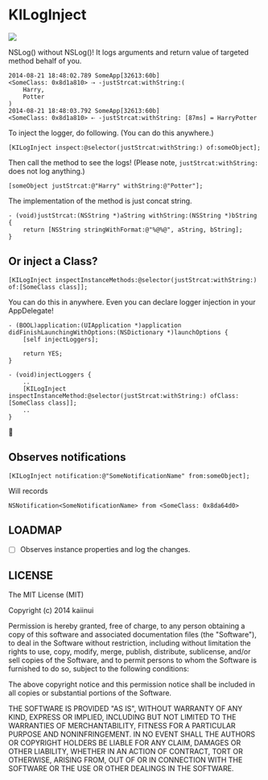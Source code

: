 KILogInject
===========

![](http://img.shields.io/cocoapods/v/KILogInject.svg?style=flat)

NSLog() without NSLog()! It logs arguments and return value of targeted method behalf of you.

```
2014-08-21 18:48:02.789 SomeApp[32613:60b] 
<SomeClass: 0x8d1a810> ⇢ -justStrcat:withString:(
    Harry,
    Potter
)
2014-08-21 18:48:03.792 SomeApp[32613:60b] 
<SomeClass: 0x8d1a810> ⇠ -justStrcat:withString: [87ms] = HarryPotter
```

To inject the logger, do following. (You can do this anywhere.)

```objc
[KILogInject inspect:@selector(justStrcat:withString:) of:someObject];
```

Then call the method to see the logs! (Please note, `justStrcat:withString:` does not log anything.)

```objc
[someObject justStrcat:@"Harry" withString:@"Potter"];
```

The implementation of the method is just concat string.

```objc
- (void)justStrcat:(NSString *)aString withString:(NSString *)bString {
    return [NSString stringWithFormat:@"%@%@", aString, bString];
}
```

Or inject a Class?
---

```objc
[KILogInject inspectInstanceMethods:@selector(justStrcat:withString:) of:[SomeClass class]];
```

You can do this in anywhere. Even you can declare logger injection in your AppDelegate!

```objc
- (BOOL)application:(UIApplication *)application didFinishLaunchingWithOptions:(NSDictionary *)launchOptions {
    [self injectLoggers];
    
    return YES;
}

- (void)injectLoggers {
    ..
    [KILogInject inspectInstanceMethod:@selector(justStrcat:withString:) ofClass:[SomeClass class]];
    ..
}
```

:sushi:

Observes notifications
---

```objc
[KILogInject notification:@"SomeNotificationName" from:someObject];
```

Will records

```
NSNotification<SomeNotificationName> from <SomeClass: 0x8da64d0>
```

LOADMAP
---

- [ ] Observes instance properties and log the changes.

LICENSE
---

The MIT License (MIT)

Copyright (c) 2014 kaiinui

Permission is hereby granted, free of charge, to any person obtaining a copy
of this software and associated documentation files (the "Software"), to deal
in the Software without restriction, including without limitation the rights
to use, copy, modify, merge, publish, distribute, sublicense, and/or sell
copies of the Software, and to permit persons to whom the Software is
furnished to do so, subject to the following conditions:

The above copyright notice and this permission notice shall be included in all
copies or substantial portions of the Software.

THE SOFTWARE IS PROVIDED "AS IS", WITHOUT WARRANTY OF ANY KIND, EXPRESS OR
IMPLIED, INCLUDING BUT NOT LIMITED TO THE WARRANTIES OF MERCHANTABILITY,
FITNESS FOR A PARTICULAR PURPOSE AND NONINFRINGEMENT. IN NO EVENT SHALL THE
AUTHORS OR COPYRIGHT HOLDERS BE LIABLE FOR ANY CLAIM, DAMAGES OR OTHER
LIABILITY, WHETHER IN AN ACTION OF CONTRACT, TORT OR OTHERWISE, ARISING FROM,
OUT OF OR IN CONNECTION WITH THE SOFTWARE OR THE USE OR OTHER DEALINGS IN THE
SOFTWARE.
